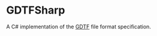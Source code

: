 # GDTFSharp

A C# implementation of the [GDTF](https://gdtf.eu/gdtf/prologue/introduction/) file format specification.

